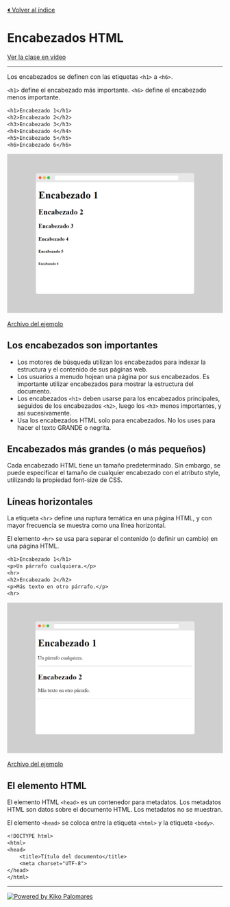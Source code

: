 [⏴ Volver al índice](../../README.md#índice-del-curso)

# Encabezados HTML

[Ver la clase en vídeo](https://kikopalomares.com/clases/como-hacer-encabezados-en-html)

_____

Los encabezados se definen con las etiquetas `<h1>` a `<h6>`.

`<h1>` define el encabezado más importante. `<h6>` define el encabezado menos importante.

    <h1>Encabezado 1</h1>
    <h2>Encabezado 2</h2>
    <h3>Encabezado 3</h3>
    <h4>Encabezado 4</h4>
    <h5>Encabezado 5</h5>
    <h6>Encabezado 6</h6>

![Ejemplo 1](../../img/1.5_ejemplo_1.png)

[Archivo del ejemplo](../../ejemplos/1.5_ejemplo_1.html)

## Los encabezados son importantes

- Los motores de búsqueda utilizan los encabezados para indexar la estructura y el contenido de sus páginas web.
- Los usuarios a menudo hojean una página por sus encabezados. Es importante utilizar encabezados para mostrar la estructura del documento.
- Los encabezados `<h1>` deben usarse para los encabezados principales, seguidos de los encabezados `<h2>`, luego los `<h3>` menos importantes, y así sucesivamente.
- Usa los encabezados HTML solo para encabezados. No los uses para hacer el texto GRANDE o negrita.

## Encabezados más grandes (o más pequeños)

Cada encabezado HTML tiene un tamaño predeterminado. Sin embargo, se puede especificar el tamaño de cualquier encabezado con el atributo style, utilizando la propiedad font-size de CSS.

## Líneas horizontales

La etiqueta `<hr>` define una ruptura temática en una página HTML, y con mayor frecuencia se muestra como una línea horizontal.

El elemento `<hr>` se usa para separar el contenido (o definir un cambio) en una página HTML.

    <h1>Encabezado 1</h1>
    <p>Un párrafo cualquiera.</p>
    <hr>
    <h2>Encabezado 2</h2>
    <p>Más texto en otro párrafo.</p>
    <hr>

![Ejemplo 2](../../img/1.5_ejemplo_2.png)

[Archivo del ejemplo](../../ejemplos/1.5_ejemplo_2.html)

## El elemento HTML <head>

El elemento HTML `<head>` es un contenedor para metadatos. Los metadatos HTML son datos sobre el documento HTML. Los metadatos no se muestran.

El elemento `<head>` se coloca entre la etiqueta `<html>` y la etiqueta `<body>`.

    <!DOCTYPE html>
    <html>
    <head>
        <title>Título del documento</title>
        <meta charset="UTF-8">
    </head>
    </html>

------------
[![Powered by Kiko Palomares](https://img.shields.io/badge/-Powered%20by%20Kiko%20Palomares-red)](https://kikopalomares.com/)